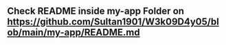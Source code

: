 ## Check README inside my-app Folder on https://github.com/Sultan1901/W3k09D4y05/blob/main/my-app/README.md
 
